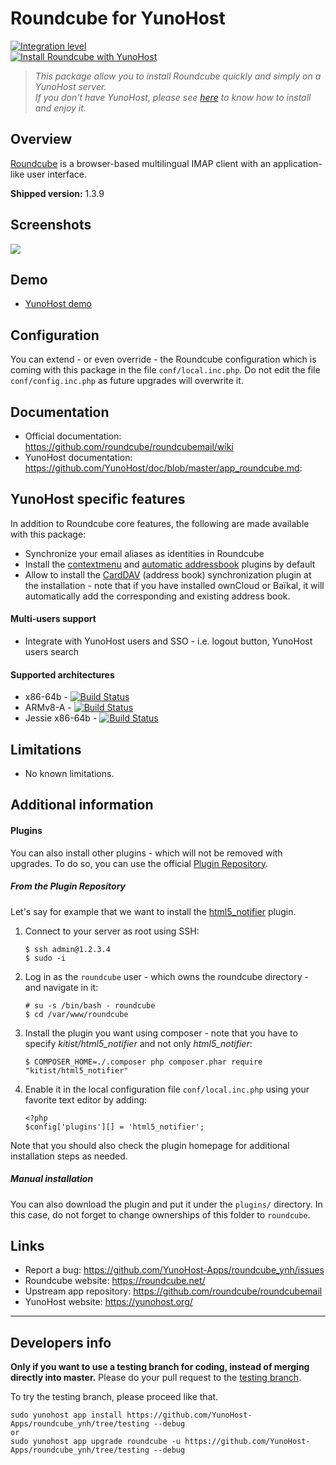 # Roundcube for YunoHost

[![Integration level](https://dash.yunohost.org/integration/roundcube.svg)](https://dash.yunohost.org/appci/app/roundcube)  
[![Install Roundcube with YunoHost](https://install-app.yunohost.org/install-with-yunohost.png)](https://install-app.yunohost.org/?app=roundcube)

> *This package allow you to install Roundcube quickly and simply on a YunoHost server.  
If you don't have YunoHost, please see [here](https://yunohost.org/#/install) to know how to install and enjoy it.*

## Overview
[Roundcube](https://roundcube.net/) is a browser-based multilingual IMAP client with
an application-like user interface.

**Shipped version:** 1.3.9

## Screenshots

![](https://roundcube.net/images/screens/mailbox.png)

## Demo

* [YunoHost demo](https://demo.yunohost.org/webmail/)

## Configuration

You can extend - or even override - the Roundcube configuration which is coming with this package in the file `conf/local.inc.php`. Do not edit the file `conf/config.inc.php` as future upgrades will overwrite it.

## Documentation

 * Official documentation: https://github.com/roundcube/roundcubemail/wiki
 * YunoHost documentation: https://github.com/YunoHost/doc/blob/master/app_roundcube.md:

## YunoHost specific features

In addition to Roundcube core features, the following are made available with
this package:

 * Synchronize your email aliases as identities in Roundcube
 * Install the [contextmenu](https://plugins.roundcube.net/packages/johndoh/contextmenu)
   and [automatic addressbook](https://plugins.roundcube.net/packages/sblaisot/automatic_addressbook)
   plugins by default
 * Allow to install the [CardDAV](https://plugins.roundcube.net/packages/roundcube/carddav)
   (address book) synchronization plugin at the installation - note that if
   you have installed ownCloud or Baïkal, it will automatically add the
   corresponding and existing address book.

#### Multi-users support
* Integrate with YunoHost users and SSO - i.e. logout button, YunoHost users
  search

#### Supported architectures

* x86-64b - [![Build Status](https://ci-apps.yunohost.org/ci/logs/roundcube%20%28Official%29.svg)](https://ci-apps.yunohost.org/ci/apps/roundcube/)
* ARMv8-A - [![Build Status](https://ci-apps-arm.yunohost.org/ci/logs/roundcube%20%28Official%29.svg)](https://ci-apps-arm.yunohost.org/ci/apps/roundcube/)
* Jessie x86-64b - [![Build Status](https://ci-stretch.nohost.me/ci/logs/roundcube%20%28Official%29.svg)](https://ci-stretch.nohost.me/ci/apps/roundcube/)

## Limitations

* No known limitations.

## Additional information

#### Plugins

You can also install other plugins - which will not be removed with upgrades. To do so,
you can use the official [Plugin Repository](https://plugins.roundcube.net/).

##### From the Plugin Repository

Let's say for example that we want to install the
[html5_notifier](https://plugins.roundcube.net/packages/kitist/html5_notifier) plugin.

1. Connect to your server as root using SSH:
   ```
   $ ssh admin@1.2.3.4
   $ sudo -i
   ```

2. Log in as the `roundcube` user - which owns the roundcube directory - and navigate
   in it:
   ```
   # su -s /bin/bash - roundcube
   $ cd /var/www/roundcube
   ```

3. Install the plugin you want using composer - note that you have to specify
   *kitist/html5_notifier* and not only *html5_notifier*:
   ```
   $ COMPOSER_HOME=./.composer php composer.phar require "kitist/html5_notifier"
   ```

4. Enable it in the local configuration file `conf/local.inc.php` using your
   favorite text editor by adding:
   ```
   <?php
   $config['plugins'][] = 'html5_notifier';
   ```

Note that you should also check the plugin homepage for additional installation
steps as needed.

##### Manual installation

You can also download the plugin and put it under the `plugins/` directory. In this
case, do not forget to change ownerships of this folder to `roundcube`.

## Links

 * Report a bug: https://github.com/YunoHost-Apps/roundcube_ynh/issues
 * Roundcube website: https://roundcube.net/
 * Upstream app repository: https://github.com/roundcube/roundcubemail
 * YunoHost website: https://yunohost.org/

---

Developers info
----------------

**Only if you want to use a testing branch for coding, instead of merging directly into master.**
Please do your pull request to the [testing branch](https://github.com/YunoHost-Apps/roundcube_ynh/tree/testing).

To try the testing branch, please proceed like that.
```
sudo yunohost app install https://github.com/YunoHost-Apps/roundcube_ynh/tree/testing --debug
or
sudo yunohost app upgrade roundcube -u https://github.com/YunoHost-Apps/roundcube_ynh/tree/testing --debug
```
